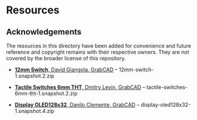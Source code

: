 # Resources

## Acknowledgements

The resources in this directory have been added for convenience and future reference and copyright remains with their respective owners. They are not covered by the broader license of this repository.

- [**12mm Switch**, David Giangola, GrabCAD](https://grabcad.com/library/12mm-switch-1) – 12mm-switch-1.snapshot.2.zip
- [**Tactile Switches 6mm THT**, Dmitry Levin, GrabCAD](https://grabcad.com/library/tactile-switches-6mm-tht-1) – tactile-switches-6mm-tht-1.snapshot.2.zip

- [**Display OLED128x32**, Danilo Clemente, GrabCAD](https://grabcad.com/library/display-oled128x32-1) – display-oled128x32-1.snapshot.4.zip